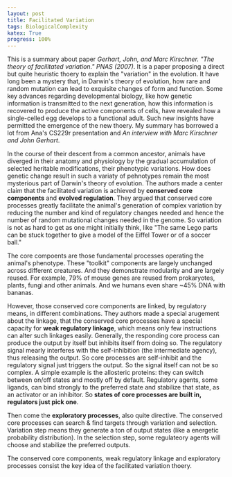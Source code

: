 ```yaml
---
layout: post
title: Facilitated Variation
tags: BiologicalComplexity 
katex: True
progress: 100%
---
```


This is a summary about paper *Gerhart, John, and Marc Kirschner. "The theory of facilitated variation." PNAS (2007)*. It is a paper proposing a direct but quite heuristic thoery to explain the "variation" in the evolution. It have long been a mystery that, in Darwin's theory of evolution, how rare and random mutation can lead to exquisite changes of form and function. Some key advances regarding developmental biology, like how genetic information is transmitted to the next generation, how this information is recovered to produce the active components of cells, have revealed how a single-celled egg develops to a functional adult. Such new insights have permitted the emergence of the new thoery. My summary has borrowed a lot from Ana's CS229r presentation and *An interview with Marc Kirschner and John Gerhart*.<!--more-->

In the course of their descent from a common ancestor, animals have diverged in their anatomy and physiology by the gradual accumulation of selected heritable modifications, their phenotypic variations. How does genetic change result in such a variaty of pehnotypes remain the most mysterious part of Darwin's theory of evolution. The authors made a center claim that the facilitated variation is achieved by **conserved core components** and **evolved regulation**. They argued that conserved core processes greatly facilitate the animal's generation of complex variation by reducing the number and kind of regulatory changes needed and hence the number of random mutational changes needed in the genome. So variation is not as hard to get as one might initially think, like "The same Lego parts can be stuck together to give a model of the Eiffel Tower or of a soccer ball." 

The core compoents are those fundamental processes operating the animal's phenotype. These "toolkit" components are largely unchanged across different creatures. And they demonstrate modularity and are largely reused. For example, 79% of mouse genes are reused from prokaryotes, plants, fungi and other animals. And we humans even share ~45% DNA with bananas. 

However, those conserved core components are linked, by regulatory means, in different combinations. They authors made a special arugement about the linkage, that the conserved core processes have a special capacity for **weak regulatory linkage**, which means only few instructions can alter such linkages easily. Generally, the responding core process can produce the output by itself but inhibits itself from doing so. The regulatory signal mearly interferes with the self-inhibition (the intermediate agency), thus releasing the output. So core processes are self-inhibit and the regulatory signal just triggers the output. So the signal itself can not be so complex. A simple example is the allosteric proteins: they can switch between on/off states and mostly off by default. Regulatory agents, some ligands, can bind strongly to the preferred state and stabilize that state, as an activator or an inhibitor. So **states of core processes are built in, regulators just pick one**. 

Then come the **exploratory processes**, also quite directive. The conserved core processes can search & find targets through variation and selection. Variation step means they generate a ton of output states (like a energetic probability distribution). In the selection step, some regulateory agents will choose and stabilize the preferred outputs. 

The conserved core components, weak regulatory linkage and exploratory processes consist the key idea of the facilitated variation thoery.
